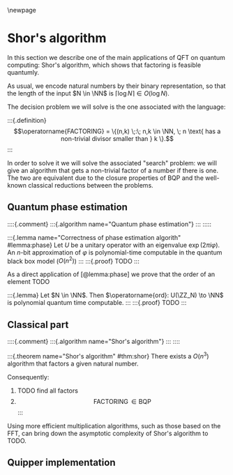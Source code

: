 \newpage

# Shor's algorithm

In this section we describe one of the main applications of QFT on quantum computing: Shor's algorithm, which shows that factoring is feasible quantumly.

As usual, we encode natural numbers by their binary representation, so that the length of the input $N \in \NN$ is $\lceil \log N\rceil \in O(\log N)$.

The decision problem we will solve is the one associated with the language:

:::{.definition}
$$\operatorname{FACTORING} = \{(n,k) \;:\; n,k \in \NN, \; n \text{ has a non-trivial divisor smaller than } k \}.$$
:::

In order to solve it we will solve the associated "search" problem: we will give an algorithm that gets a non-trivial factor of a number if there is one. The two are equivalent due to the closure properties of $\mathsf{BQP}$ and the well-known classical reductions between the problems.


## Quantum phase estimation

::::{.comment}
:::{.algorithm name="Quantum phase estimation"}
:::
:::::

:::{.lemma name="Correctness of phase estimation algorith" #lemma:phase}
Let $U$ be a unitary operator with an eigenvalue $\exp(2\pi i \varphi)$.
An $n$-bit approximation of $\varphi$ is polynomial-time computable in the quantum black box model ($O(n^2)$)
:::
:::{.proof}
TODO
:::

As a direct application of [@lemma:phase] we prove that the order of an element TODO

:::{.lemma}
Let $N \in \NN$. Then $\operatorname{ord}: U(\ZZ_N) \to \NN$ is polynomial quantum time computable.
:::
:::{.proof}
TODO
:::

## Classical part

::::{.comment}
:::{.algorithm name="Shor's algorithm"}
:::
::::


:::{.theorem name="Shor's algorithm" #thm:shor}
There exists a $O(n^3)$ algorithm that factors a given natural number.

Consequently:

1. TODO find all factors
2. $$\operatorname{FACTORING} \in \mathsf{BQP}$$
:::

Using more efficient multiplication algorithms, such as those based on the FFT, can bring down the asymptotic complexity of Shor's algorithm to TODO.

## Quipper implementation
